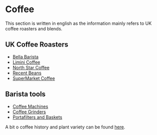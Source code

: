 # Coffee

This section is written in english as the information mainly refers to UK coffee roasters and blends.

## UK Coffee Roasters

* [Bella Barista](./bella-barista)
* [Limini Coffee](./limini-coffee)
* [North Star Coffee](./north-star-coffee)
* [Recent Beans](./recent-beans)
* [SuperMarket Coffee](./supermarket-coffe)

## Barista tools

* [Coffee Machines](./coffee-machines)
* [Coffee Grinders](./coffee-grinders)
* [Portafilters and Baskets](./portafilters-and-baskets)

A bit o coffee history and plant variety can be found 
[here](https://theroasterspack.com/pages/coffee-varietals-explained?srsltid=AfmBOoqNJpzvWJKHzbPVtVHE_zEChMUL_kd3RI-pOIxpHxe-Hlbteorr).